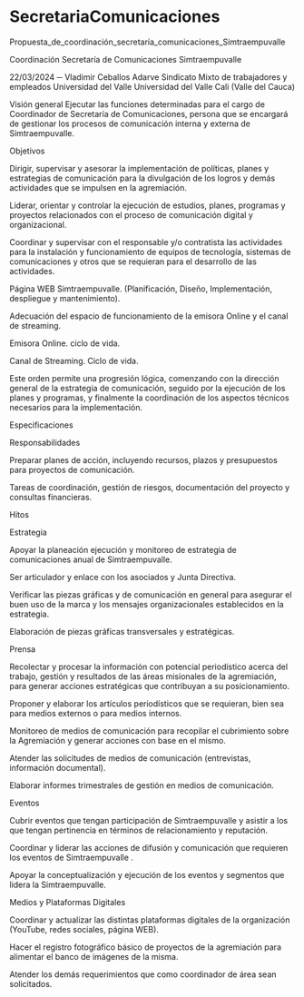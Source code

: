 # SecretariaComunicaciones
Propuesta_de_coordinación_secretaría_comunicaciones_Simtraempuvalle

Coordinación Secretaría de Comunicaciones Simtraempuvalle

22/03/2024
─
Vladimir Ceballos Adarve
Sindicato Mixto de trabajadores y empleados Universidad del Valle
Universidad del Valle
Cali (Valle del Cauca)

Visión general
Ejecutar las funciones determinadas para el cargo de Coordinador de Secretaría de Comunicaciones, persona que se encargará de gestionar los procesos de comunicación interna y externa de Simtraempuvalle.

Objetivos

Dirigir, supervisar y asesorar la implementación de políticas, planes y estrategias de comunicación para la divulgación de los logros y demás actividades que se impulsen en la agremiación.

Liderar, orientar y controlar la ejecución de estudios, planes, programas y proyectos relacionados con el proceso de comunicación digital y organizacional.

Coordinar y supervisar con el responsable y/o contratista las actividades para la instalación y funcionamiento de equipos de tecnología, sistemas de comunicaciones y otros que se requieran para el desarrollo de las actividades.

Página WEB Simtraempuvalle. (Planificación, Diseño, Implementación, despliegue y mantenimiento).

Adecuación del espacio de funcionamiento de la emisora Online y el canal de streaming.

Emisora Online. ciclo de vida.

Canal de Streaming. Ciclo de vida.

Este orden permite una progresión lógica, comenzando con la dirección general de la estrategia de comunicación, seguido por la ejecución de los planes y programas, y finalmente la coordinación de los aspectos técnicos necesarios para la implementación.


Especificaciones

Responsabilidades

Preparar planes de acción, incluyendo recursos, plazos y presupuestos para proyectos de comunicación.

Tareas de coordinación, gestión de riesgos, documentación del proyecto y consultas financieras.


Hitos

Estrategia

Apoyar la planeación ejecución y monitoreo de estrategia de comunicaciones anual de Simtraempuvalle.  

Ser articulador y enlace con los asociados y Junta Directiva.  

Verificar las piezas gráficas y de comunicación en general para asegurar el buen uso de la marca y los mensajes organizacionales establecidos en la estrategia. 

Elaboración de piezas gráficas transversales y estratégicas.


Prensa

Recolectar y procesar la información con potencial periodístico acerca del trabajo, gestión y resultados de las áreas misionales de la agremiación, para generar acciones estratégicas que contribuyan a su posicionamiento.  

Proponer y elaborar los artículos periodísticos que se requieran, bien sea para medios externos o para medios internos. 

Monitoreo de medios de comunicación para recopilar el cubrimiento sobre la Agremiación y generar acciones con base en el mismo.  

Atender las solicitudes de medios de comunicación (entrevistas, información documental).  

Elaborar informes trimestrales de gestión en medios de comunicación.


Eventos

Cubrir eventos que tengan participación de Simtraempuvalle y asistir a los que tengan pertinencia en términos de relacionamiento y reputación. 

Coordinar y liderar las acciones de difusión y comunicación que requieren los eventos de Simtraempuvalle . 

Apoyar la conceptualización y ejecución de los eventos y segmentos que lidera la Simtraempuvalle.


Medios y Plataformas Digitales

Coordinar y actualizar las distintas plataformas digitales de la organización (YouTube, redes sociales, página WEB).

Hacer el registro fotográfico básico de proyectos de la agremiación para alimentar el banco de imágenes de la misma.  

Atender los demás requerimientos que como coordinador de área sean solicitados.

